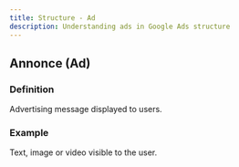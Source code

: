 ```yaml
---
title: Structure - Ad
description: Understanding ads in Google Ads structure
---
```


## Annonce (Ad)

### Definition
Advertising message displayed to users.

### Example
Text, image or video visible to the user.